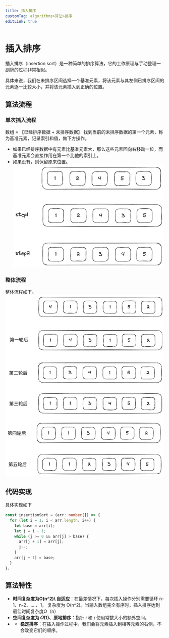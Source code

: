 ```yaml
---
title: 插入排序
customTag: algorithms>算法>排序
editLink: true
---
```


# 插入排序

插入排序（insertion sort）是一种简单的排序算法，它的工作原理与手动整理一副牌的过程非常相似。

具体来说，我们在未排序区间选择一个基准元素，将该元素与其左侧已排序区间的元素逐一比较大小，并将该元素插入到正确的位置。

## 算法流程

### 单次插入流程

数组 = 【已经排序数据 + 未排序数据】
找到当前的未排序数据的第一个元素，称为基准元素，记录索引和值，做下方操作。

- 如果已经排序数据中有元素比基准元素大，那么这些元素回向右移动一位，而基准元素会直接作用在第一个比他的索引上。
- 如果没有，则保留原来位置。
  ![image.png](https://raw.githubusercontent.com/hua-bang/assert-store/master/20240422082952.png)

### 整体流程

整体流程如下。
![image.png](https://raw.githubusercontent.com/hua-bang/assert-store/master/20240422083142.png)

## 代码实现

具体实现如下

```ts
const insertionSort = (arr: number[]) => {
  for (let i = 1; i < arr.length; i++) {
    let base = arr[i];
    let j = i - 1;
    while (j >= 0 && arr[j] > base) {
      arr[j + 1] = arr[j];
      j--;
    }
    arr[j + 1] = base;
  }
};
```

## 算法特性
- **时间复杂度为O(n^2)\ 自适应**：在最差情况下，每次插入操作分别需要循环 n-1、n-2、....、1， 复杂度为 O(n^2)。当输入数组完全有序时，插入排序达到最佳时间复杂度O（n）
- **空间复杂度为 𝑂(1)、原地排序**：指针 𝑖 和 𝑗 使用常数大小的额外空间。
- - **稳定排序**：在插入操作过程中，我们会将元素插入到相等元素的右侧，不会改变它们的顺序。